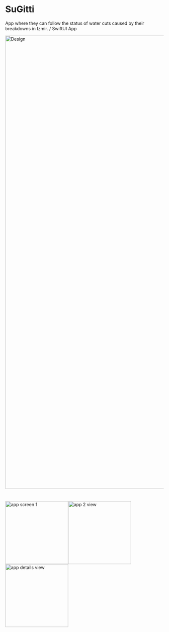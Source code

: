 # SuGitti
App where they can follow the status of water cuts caused by their breakdowns in Izmir. / SwiftUI  App



<img width="1440" alt="Design" src="https://user-images.githubusercontent.com/77584235/225694711-52d2c105-cab9-40d5-8bdb-0884285ff83f.png">

#

<img width="200" alt="app screen 1" src="https://user-images.githubusercontent.com/77584235/225694802-884a2918-29aa-463c-82c3-e9b17bc7f2d2.png"><img width="200" alt="app 2 view" src="https://user-images.githubusercontent.com/77584235/225696193-e7163303-217d-4f48-830c-0f881600c8d4.png"><img width="200" alt="app details view" src="https://user-images.githubusercontent.com/77584235/225694852-4e531f13-d6e7-4e2f-aa56-21305829a778.png">

#
